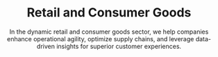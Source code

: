 ---
layout: industry
order: 4
title: Retail and Consumer Goods
subtitle: "In the dynamic retail and consumer goods sector, we help companies enhance operational agility, optimize supply chains, and leverage data-driven insights for superior customer experiences."
intro: "SLKone empowers retail and consumer goods companies to thrive in an era of rapid change and evolving consumer expectations. We partner with organizations to enhance operational agility, optimize supply chains, and leverage data-driven insights for superior customer experiences."
blurb-intro: "Enhance your retail and consumer goods strategy with SLKone's expert insights and innovative solutions for a rapidly changing market."
landscape-title: "The Retail & Consumer Goods Landscape"
landscape-intro: "The retail and consumer goods sector is undergoing significant transformation, driven by:"
landscape:
  - "Omnichannel retail integration and seamless customer experiences"
  - "Shift towards direct-to-consumer (D2C) models"
  - "Increasing focus on sustainability and ethical consumption"
  - "Personalization and data-driven marketing"
  - "Supply chain disruptions and the need for resilience"
landscape-conclusion: "These forces reshape consumer behaviors and business models, necessitating agile and innovative approaches."
approach-title: "Our Approach"
approach-intro: "SLKone adopts a comprehensive approach to retail and consumer goods challenges, integrating operational excellence with customer-centric strategies. Our framework encompasses:"
approach:
  - point: "Omnichannel Integration"
    description: "Unifying online and offline experiences"
    icon: "fa-solid fa-chart-line"
  - point: "Supply Chain Optimization"
    description: "Enhancing resilience and efficiency"
    icon: "fa-solid fa-chart-line"
  - point: "Data Analytics Enablement"
    description: "Driving insights-based decision making"
    icon: "fa-solid fa-chart-line"
  - point: "Customer Experience Enhancement"
    description: "Personalizing interactions across touchpoints"
    icon: "fa-solid fa-chart-line"
  - point: "Sustainability Integration"
    description: "Embedding eco-friendly practices in operations"
    icon: "fa-solid fa-chart-line"
why_choose:
  - point: "Industry-Specific Expertise"
    description: "Deep understanding of retail and consumer goods dynamics."
    icon: "fa-solid fa-check"
  - point: "Omnichannel Strategies"
    description: "Seamlessly integrating online and offline experiences."
    icon: "fa-solid fa-chart-line"
  - point: "Supply Chain Excellence"
    description: "Enhancing resilience and efficiency in your supply networks."
    icon: "fa-solid fa-chart-line"
  - point: "Data-Driven Insights"
    description: "Leveraging analytics to inform strategic decisions."
    icon: "fa-solid fa-chart-line"
  - point: "Customer-Centric Solutions"
    description: "Personalizing interactions to improve customer satisfaction."
    icon: "fa-solid fa-check"
  - point: "Sustainable Practices"
    description: "Implementing eco-friendly and ethical consumption strategies."
    icon: "fa-solid fa-check"
  - point: "Proven Success"
    description: "Demonstrated results in optimizing operations and driving growth."
    icon: "fa-solid fa-check"
  - point: "Collaborative Partnership"
    description: "Working closely with your team to ensure tailored and effective solutions."
    icon: "fa-solid fa-check"
cta_title: "Ready to elevate your retail and consumer goods operations?"
cta: "Contact SLKone today to learn how our specialized services can enhance your operational agility and customer experiences."
icon: "fa-solid fa-store"
color: "cinnabar"
image: "/assets/images/backgrounds/retail-and-consumer-goods.webp"
---